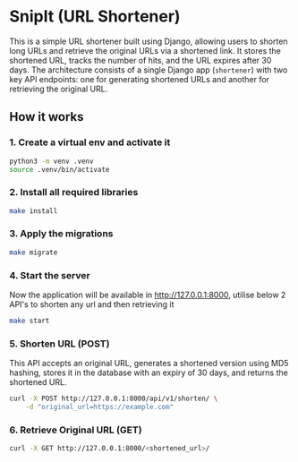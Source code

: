 # SnipIt (URL Shortener)

This is a simple URL shortener built using Django, allowing users to shorten long URLs and retrieve the original URLs via a shortened link. It stores the shortened URL, tracks the number of hits, and the URL expires after 30 days. The architecture consists of a single Django app (`shortener`) with two key API endpoints: one for generating shortened URLs and another for retrieving the original URL.

## How it works

### 1. Create a virtual env and activate it

```bash
python3 -m venv .venv
source .venv/bin/activate 
```

### 2. Install all required libraries

```bash
make install 
```

### 3. Apply the migrations

```bash
make migrate 
```

### 4. Start the server

Now the application will be available in http://127.0.0.1:8000, utilise below 2 API's to shorten any url and then retrieving it

```bash
make start 
```

### 5. Shorten URL (POST)

This API accepts an original URL, generates a shortened version using MD5 hashing, stores it in the database with an expiry of 30 days, and returns the shortened URL.

```bash
curl -X POST http://127.0.0.1:8000/api/v1/shorten/ \
    -d "original_url=https://example.com"
```

### 6. Retrieve Original URL (GET)

```bash
curl -X GET http://127.0.0.1:8000/<shortened_url>/
```